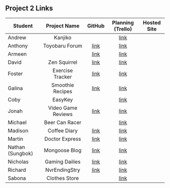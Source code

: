 ## Project 2 Links

| Student | Project Name | GitHub | Planning (Trello) | Hosted Site |
|---|:---:|:---:|:---:|:---:|
| Andrew | Kanjiko |  | [link](https://trello.com/b/qMRaUG0T/kanjiko) |  |
| Anthony | Toyobaru Forum | [link](https://github.com/Thedbzr/toyobaru-forum) | [link](https://trello.com/b/RYBuefK3/toyobaru-forum) |  |
| Armeen |  | [link](https://github.com/Arm-And-Hammer/project-2) | [link](https://trello.com/b/Omtf3m3G/project-2) |  |
| David | Zen Squirrel | [link](https://github.com/DaCoPro/Pomodoro-proj-mgnt) | [link](https://trello.com/b/5J7OZUoQ/zen-squirrel) |  |
| Foster | Exercise Tracker | [link](https://github.com/fosterhorak/exercise-tracker-app) | [link](https://trello.com/b/E1EXwrb3/ga-project-2-planning-exercise-tracking) |  |
| Galina | Smoothie Recipes | [link](https://github.com/gkutieva/Healthy-Smoothie-Recipies) | [link](https://trello.com/b/TQc6ItJf/healthy-smoothie-recipies) |  |
| Coby | EasyKey |  | [link](https://trello.com/b/X0ohSAUv/easykey) |  |
| Jonah | Video Game Reviews | [link](https://github.com/Jonahmallard/videogame-reviews) | [link](https://trello.com/b/Acy45NUL/sei-project-2) |  |
| Michael | Beer Can Racer |  | [link](https://trello.com/b/B9QIwCjf/beer-can-racer) |  |
| Madison | Coffee Diary | [link](https://github.com/Madmaxbeyond/coffee-diary) | [link](https://trello.com/b/S7WkBCgg/project-2-full-stack-crud-app) |  |
| Martin | Doctor Express | [link](https://github.com/BlueCadet-3/doctor-express) | [link](https://trello.com/b/PQ61vkrf/doctor-express) |  |
| Nathan (Sungbok) | Mongoose Blog | [link](https://github.com/grey1287/mogoose-blog) | [link](https://trello.com/b/8sK8WgjV/project-2-planning) |  |
| Nicholas | Gaming Dailies | [link](https://github.com/NNguyen20/GamingDailies) | [link](https://trello.com/b/Xh2MGQif/project-2-planning) |  |
| Richard | NvrEndingStry | [link](https://github.com/turtlepower93/NvrEndngStry) | [link](https://trello.com/b/6xPmqMh0/nvrendngstry) |  |
| Sabona | Clothes Store |  | [link](https://trello.com/b/NY9ZGmCr/project-2-clothes-store) |  |

